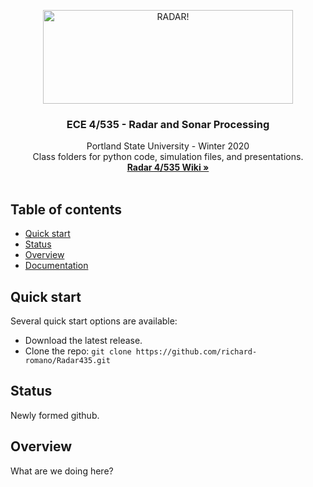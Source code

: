 <p align="center">
  <a href="https://pdx.smartcatalogiq.com/en/2018-2019/Bulletin/Courses/ECE-Elect-and-Computer-Engineering/400/ECE-435">
    <img src="https://www.matrix.one/assets/imgs/products/voice/top.png" alt="RADAR!" width="400" height="150">
  </a>
</p>

<h3 align="center">ECE 4/535 - Radar and Sonar Processing</h3>

<p align="center">
  Portland State University - Winter 2020
  <br>
  Class folders for python code, simulation files, and presentations.
  <br>
  <a href="https://github.com/richard-romano/Radar435/wiki"><strong>Radar 4/535 Wiki »</strong></a>
  <br>
  <br>

</p>


## Table of contents

- [Quick start](#quick-start)
- [Status](#status)
- [Overview](#overview)
- [Documentation](#documentation)



## Quick start

Several quick start options are available:

- Download the latest release.
- Clone the repo: `git clone https://github.com/richard-romano/Radar435.git`


## Status

Newly formed github.

## Overview

What are we doing here?


